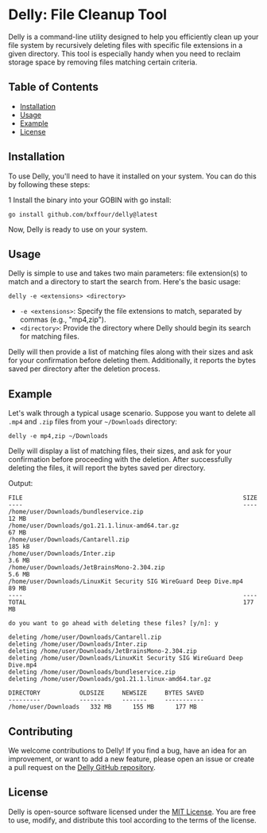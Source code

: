 # Delly: File Cleanup Tool

Delly is a command-line utility designed to help you efficiently clean up your file system by recursively deleting files with specific file extensions in a given directory. This tool is especially handy when you need to reclaim storage space by removing files matching certain criteria.

## Table of Contents

- [Installation](#installation)
- [Usage](#usage)
- [Example](#example)
- [License](#license)

## Installation

To use Delly, you'll need to have it installed on your system. You can do this by following these steps:

1 Install the binary into your GOBIN with go install:

   ```shell
   go install github.com/bxffour/delly@latest
   ```

Now, Delly is ready to use on your system.

## Usage

Delly is simple to use and takes two main parameters: file extension(s) to match and a directory to start the search from. Here's the basic usage:

```shell
delly -e <extensions> <directory>
```

- `-e <extensions>`: Specify the file extensions to match, separated by commas (e.g., "mp4,zip").
- `<directory>`: Provide the directory where Delly should begin its search for matching files.

Delly will then provide a list of matching files along with their sizes and ask for your confirmation before deleting them. Additionally, it reports the bytes saved per directory after the deletion process.

## Example

Let's walk through a typical usage scenario. Suppose you want to delete all `.mp4` and `.zip` files from your `~/Downloads` directory:

```shell
delly -e mp4,zip ~/Downloads
```

Delly will display a list of matching files, their sizes, and ask for your confirmation before proceeding with the deletion. After successfully deleting the files, it will report the bytes saved per directory.

Output:

```shell
FILE                                                              SIZE
----                                                              ----
/home/user/Downloads/bundleservice.zip                               12 MB
/home/user/Downloads/go1.21.1.linux-amd64.tar.gz                     67 MB
/home/user/Downloads/Cantarell.zip                                   185 kB
/home/user/Downloads/Inter.zip                                       3.6 MB
/home/user/Downloads/JetBrainsMono-2.304.zip                         5.6 MB
/home/user/Downloads/LinuxKit Security SIG WireGuard Deep Dive.mp4   89 MB
----                                                              ----
TOTAL                                                             177 MB

do you want to go ahead with deleting these files? [y/n]: y

deleting /home/user/Downloads/Cantarell.zip
deleting /home/user/Downloads/Inter.zip
deleting /home/user/Downloads/JetBrainsMono-2.304.zip
deleting /home/user/Downloads/LinuxKit Security SIG WireGuard Deep Dive.mp4
deleting /home/user/Downloads/bundleservice.zip
deleting /home/user/Downloads/go1.21.1.linux-amd64.tar.gz

DIRECTORY           OLDSIZE     NEWSIZE     BYTES SAVED
---------           -------     -------     -----------
/home/user/Downloads   332 MB      155 MB      177 MB
```

## Contributing

We welcome contributions to Delly! If you find a bug, have an idea for an improvement, or want to add a new feature, please open an issue or create a pull request on the [Delly GitHub repository](https://github.com/bxffour/delly).

## License

Delly is open-source software licensed under the [MIT License](LICENSE). You are free to use, modify, and distribute this tool according to the terms of the license.
